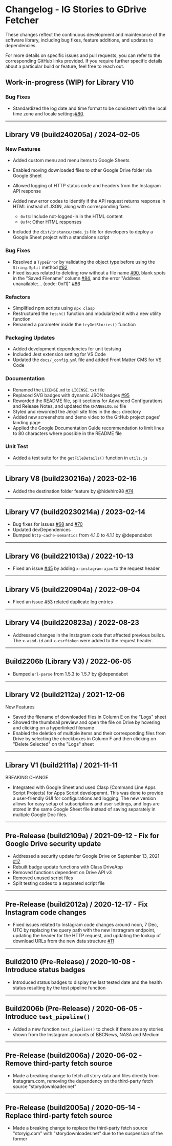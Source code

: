 # Changelog - IG Stories to GDrive Fetcher

These changes reflect the continuous development and maintenance of the software
library, including bug fixes, feature additions, and updates to dependencies.

For more details on specific issues and pull requests, you can refer to the 
corresponding GitHub links provided. If you require further specific details
about a particular build or feature, feel free to reach out.

## Work-in-progress (WIP) for Library V10 

### Bug Fixes

- Standardized the log date and time format to be consistent with the local time
  zone and locale settings[#80].

[#80]: https://github.com/chriskyfung/AutoFetcher-IG-Stories-to-GDrive/issues/80

* * *

## Library V9 (build240205a) / 2024-02-05

### New Features

- Added custom menu and menu items to Google Sheets
- Enabled moving downloaded files to other Google Drive folder via Google Sheet
- Allowed logging of HTTP status code and headers from the Instagram API response
- Added new error codes to identify if the API request returns response in HTML 
  instead of JSON, along with corresponding fixes:

  - `0xf3`: Include not-logged-in in the HTML content
  - `0xf4`: Other HTML responses

- Included the `dist/instance/code.js` file for developers to deploy a Google 
  Sheet project with a standalone script

### Bug Fixes

- Resolved a `TypeError` by validating the object type before using the 
  `String.Split` method [#82]
- Fixed issues related to deleting row without a file name [#90], blank spots in
  the "Saved Filename" column [#84], and the error "Address unavailable:... (code: 0xf1)"
  [#86]

[#82]: https://github.com/chriskyfung/AutoFetcher-IG-Stories-to-GDrive/issues/82
[#84]: https://github.com/chriskyfung/AutoFetcher-IG-Stories-to-GDrive/issues/84
[#86]: https://github.com/chriskyfung/AutoFetcher-IG-Stories-to-GDrive/issues/86
[#90]: https://github.com/chriskyfung/AutoFetcher-IG-Stories-to-GDrive/issues/90

### Refactors

- Simplified npm scripts using `npx clasp`
- Restructured the `fetch()` function and modularized it with a new utility function
- Renamed a parameter inside the `tryGetStories()` function

### Packaging Updates

- Added development dependencies for unit testsing
- Included Jest extension setting for VS Code
- Updated the `docs/_config.yml` file and added Front Matter CMS for VS Code

### Documentation

- Renamed the `LICENSE.md` to `LICENSE.txt` file
- Replaced SVG badges with dynamic JSON badges [#95]
- Reworded the README file, split sections for Advanced Configurations and Release
  Notes, and updated the `CHANGELOG.md` file
- Styled and reworded the Jekyll site files in the `docs` directory
- Added new screenshots and demo video to the GitHub project pages' landing page
- Applied the Google Documentation Guide recommendation to limit lines to 80 
  characters where possible in the README file

[#95]: https://github.com/chriskyfung/AutoFetcher-IG-Stories-to-GDrive/issues/95

### Unit Test

- Added a test suite for the `getFileDetails()` function in `utils.js`

* * *

## Library V8 (build230216a) / 2023-02-16

- Added the destination folder feature by @hidehiro98 [#74]

[#74]: https://github.com/chriskyfung/AutoFetcher-IG-Stories-to-GDrive/pull/74

* * *

## Library V7 (build20230214a) / 2023-02-14

- Bug fixes for issues [#68] and [#70]
- Updated devDependenices
- Bumped `http-cache-semantics` from 4.1.0 to 4.1.1 by @dependabot

[#68]: https://github.com/chriskyfung/AutoFetcher-IG-Stories-to-GDrive/issues/68
[#70]: https://github.com/chriskyfung/AutoFetcher-IG-Stories-to-GDrive/issues/70

* * *

## Library V6 (build221013a) / 2022-10-13

- Fixed an issue [#45] by adding `x-instagram-ajax` to the request header

[#45]: https://github.com/chriskyfung/AutoFetcher-IG-Stories-to-GDrive/issues/45

* * *

## Library V5 (build220904a) / 2022-09-04

- Fixed an issue [#53] related duplicate log entries

[#53]: https://github.com/chriskyfung/AutoFetcher-IG-Stories-to-GDrive/issues/53

* * *

## Library V4 (build220823a) / 2022-08-23

- Addressed changes in the Instagram code that affected previous builds. The 
  `x-asbd-id` and `x-csrftoken` were added to the request header.

* * *

## Build2206b (Library V3) / 2022-06-05

- Bumped `url-parse` from 1.5.3 to 1.5.7 by @dependabot

* * *

## Library V2 (build2112a) / 2021-12-06

New Features

- Saved the filename of downloaded files in Column E on the "Logs" sheet
- Showed the thumbnail preview and open the file on Drive by hovering and
  clicking on a hyperlinked filename
- Enabled the deletion of multiple items and their corresponding files from
  Drive by selecting the checkboxes in Column F and then clicking on "Delete
  Selected" on the "Logs" sheet

* * *

## Library V1 (build2111a) / 2021-11-11

BREAKING CHANGE

- Integrated with Google Sheet and used Clasp (Command Line Apps Script Projects)
  for Apps Script developemnt. This was done to provide a user-friendly GUI for
  configurations and logging. The new version allows for easy setup of 
  subscriptions and user settings, and logs are stored in the same Google Sheet
  file instead of saving separately in multiple Google Doc files.

* * *

## Pre-Release (build2109a) / 2021-09-12 - Fix for Google Drive security update

- Addressed a security update for Google Drive on September 13, 2021 [#17]
- Rebuilt badge update functions with Class DriveApp
- Removed functions dependent on Drive API v3
- Removed unused script files
- Split testing codes to a separated script file

[#17]: https://github.com/chriskyfung/AutoFetcher-IG-Stories-to-GDrive/issues/17

* * *

## Pre-Release (build2012a) / 2020-12-17 - Fix Instagram code changes

- Fixed issues related to Instagram code changes around noon, 7 Dec, UTC by
  replacing the query path with the new Instragram endpoint, updating the header
  for the HTTP request, and updating the lookup of download URLs from the new
  data structure [#11]

[#11]: https://github.com/chriskyfung/AutoFetcher-IG-Stories-to-GDrive/issues/11

* * *

## Build2010 (Pre-Release) / 2020-10-08 - Introduce status badges

- Introduced status badges to display the last tested date and the health status
  resulting by the test pipeline function

* * *

## Build2006b (Pre-Release) / 2020-06-05 - Introduce `test_pipeline()`

- Added a new function `test_pipeline()` to check if there are any stories shown
  from the Instagram accounts of BBCNews, NASA and Medium

* * *

## Pre-Release (build2006a) / 2020-06-02 - Remove third-party fetch source

- Made a breaking change to fetch all story data and files directly from 
  Instagram.com, removing the dependency on the third-party fetch source 
  "storydownloader.net"

* * *

## Pre-Release (build2005a) / 2020-05-14 - Replace third-party fetch source

- Made a breaking change to replace the third-party fetch source "storyig.com" with "storydownloader.net" due to the suspension of the former
